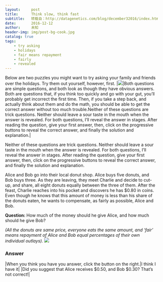 ```yaml
---
layout:     post
title:      Think slow, think fast
subtitle:   转载自：http://datagenetics.com/blog/december32016/index.html
date:       2016-12-12
author:     未知
header-img: img/post-bg-cook.jpg
catalog: true
tags:
    - try asking
    - holidays
    - fair means repayment
    - fairly
    - revealed
---
```


Below are two puzzles you might want to try asking your family and friends over the holidays. Try them out yourself, however, first.
|![](http://datagenetics.com/blog/december32016/think.png)|Both questions are simple questions, and both look as though they have obvious answers. Both are questions that, if you think too quickly and go with your gut, you’ll probably get incorrect the first time. Then, if you take a step back, and actually think about them and do the math, you should be able to get the correct answer without too much trouble.Neither of these questions are trick questions. Neither should leave a sour taste in the mouth when the answer is revealed. For both questions, I’ll reveal the answer in stages. After reading the question, give your first answer, then, click on the progressive buttons to reveal the correct answer, and finally the solution and explanation.|

Neither of these questions are trick questions. Neither should leave a sour taste in the mouth when the answer is revealed. For both questions, I’ll reveal the answer in stages. After reading the question, give your first answer, then, click on the progressive buttons to reveal the correct answer, and finally the solution and explanation.

Alice and Bob go into their local donut shop. Alice buys five donuts, and Bob buys three. As they are leaving, they meet Charlie and decide to cut-up, and share, all eight donuts equally between the three of them. After the feast, Charlie reaches into his pocket and discovers he has $0.80 in coins. Even though he knows that this amount of money is less than his share of the donuts eaten, he wants to compensate, as fairly as possible, Alice and Bob.

**Question:** How much of the money should he give Alice, and how much should he give Bob?

*(All the donuts are same price, everyone eats the same amount, and ‘fair’ means repayment of Alice and Bob equal percentages of their own individual outlays).* 
![](http://datagenetics.com/blog/december32016/nuts.png)


### Answer
|When you think you have you answer, click the button on the right.|I think I have it|
|Did you suggest that Alice receives $0.50, and Bob $0.30? That’s not correct!|
